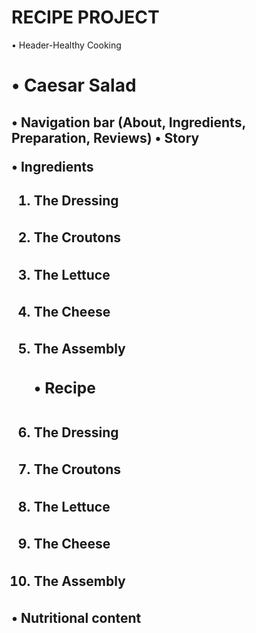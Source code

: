 # RECIPE PROJECT
•	Header-Healthy Cooking <h1>
•	Caesar Salad <h2>
•	Navigation bar (About, Ingredients, Preparation, Reviews)
•	Story <p>
•	Ingredients <h2>
1.	The Dressing <h3>
2.	The Croutons <h3>
3.	The Lettuce <h3>
4.	The Cheese <h3>
5.	The Assembly <h3>
•	Recipe <h2>
1.	The Dressing <h3>
2.	The Croutons <h3>
3.	The Lettuce <h3>
4.	The Cheese <h3>
5.	The Assembly <h3>

•	Nutritional content <h2>

